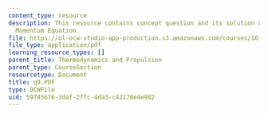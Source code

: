 ```yaml
---
content_type: resource
description: This resource contains concept question and its solution on Integral
  Momentum Equation.
file: https://ol-ocw-studio-app-production.s3.amazonaws.com/courses/16-01-unified-engineering-i-ii-iii-iv-fall-2005-spring-2006/597456763daf2ffc4da3c42170e4e982_q9.PDF
file_type: application/pdf
learning_resource_types: []
parent_title: Thermodynamics and Propulsion
parent_type: CourseSection
resourcetype: Document
title: q9.PDF
type: OCWFile
uid: 59745676-3daf-2ffc-4da3-c42170e4e982
---
```


